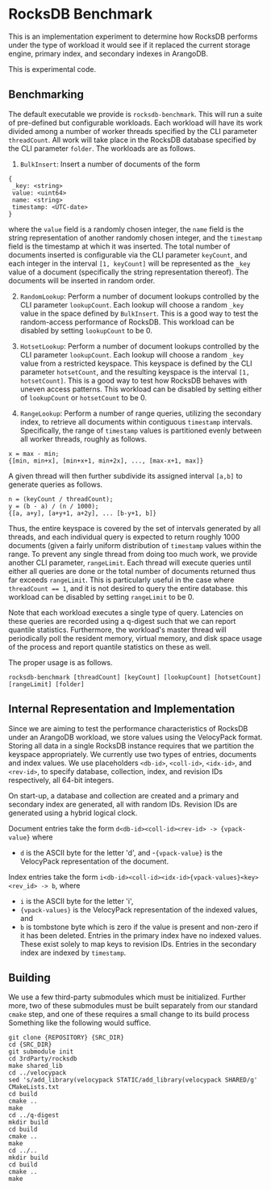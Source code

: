 # RocksDB Benchmark

This is an implementation experiment to determine how RocksDB performs under the type of workload it would see if it replaced the current storage engine, primary index, and secondary indexes in ArangoDB.

This is experimental code.

## Benchmarking

The default executable we provide is `rocksdb-benchmark`. This will run a suite of pre-defined but configurable workloads. Each workload will have its work divided among a number of worker threads specified by the CLI parameter `threadCount`. All work will take place in the RocksDB database specified by the CLI parameter `folder`. The workloads are as follows.

1. `BulkInsert`: Insert a number of documents of the form

  ```
  {
   _key: <string>
   value: <uint64>
   name: <string>
   timestamp: <UTC-date>
  }
  ```

  where the `value` field is a randomly chosen integer, the `name` field is the string representation of another randomly chosen integer, and the `timestamp` field is the timestamp at which it was inserted. The total number of documents inserted is configurable via the CLI parameter `keyCount`, and each integer in the interval `[1, keyCount]` will be represented as the `_key` value of a document (specifically the string representation thereof). The documents will be inserted in random order.

2. `RandomLookup`: Perform a number of document lookups controlled by the CLI parameter `lookupCount`. Each lookup will choose a random `_key` value in the space defined by `BulkInsert`. This is a good way to test the random-access performance of RocksDB. This workload can be disabled by setting `lookupCount` to be 0.

3. `HotsetLookup`: Perform a number of document lookups controlled by the CLI parameter `lookupCount`. Each lookup will choose a random `_key` value from a restricted keyspace. This keyspace is defined by the CLI parameter `hotsetCount`, and the resulting keyspace is the interval `[1, hotsetCount]`. This is a good way to test how RocksDB behaves with uneven access patterns. This workload can be disabled by setting either of `lookupCount` or `hotsetCount` to be 0.

4. `RangeLookup`: Perform a number of range queries, utilizing the secondary index, to retrieve all documents within contiguous `timestamp` intervals. Specifically, the range of `timestamp` values is partitioned evenly between all worker threads, roughly as follows.

  ```
  x = max - min;
  {[min, min+x], [min+x+1, min+2x], ..., [max-x+1, max]}
  ```

  A given thread will then further subdivide its assigned interval `[a,b]` to generate queries as follows.

  ```
  n = (keyCount / threadCount);
  y = (b - a) / (n / 1000);
  {[a, a+y], [a+y+1, a+2y], ... [b-y+1, b]}
  ```

  Thus, the entire keyspace is covered by the set of intervals generated by all threads, and each individual query is expected to return roughly 1000 documents (given a fairly uniform distribution of `timestamp` values within the range. To prevent any single thread from doing too much work, we provide another CLI parameter, `rangeLimit`. Each thread will execute queries until either all queries are done or the total number of documents returned thus far exceeds `rangeLimit`. This is particularly useful in the case where `threadCount == 1`, and it is not desired to query the entire database. this workload can be disabled by setting `rangeLimit` to be 0.

Note that each workload executes a single type of query. Latencies on these queries are recorded using a q-digest such that we can report quantile statistics. Furthermore, the workload's master thread will periodically poll the resident memory, virtual memory, and disk space usage of the process and report quantile statistics on these as well.

The proper usage is as follows.

```
rocksdb-benchmark [threadCount] [keyCount] [lookupCount] [hotsetCount] [rangeLimit] [folder]
```

## Internal Representation and Implementation

Since we are aiming to test the performance characteristics of RocksDB under an ArangoDB workload, we store values using the VelocyPack format. Storing all data in a single RocksDB instance requires that we partition the keyspace appropriately. We currently use two types of entries, documents and index values. We use placeholders `<db-id>`, `<coll-id>`, `<idx-id>`, and `<rev-id>`, to specify database, collection, index, and revision IDs respectively, all 64-bit integers.

On start-up, a database and collection are created and a primary and secondary index are generated, all with random IDs. Revision IDs are generated using a hybrid logical clock.

Document entries take the form `d<db-id><coll-id><rev-id> -> {vpack-value}` where

- `d` is the ASCII byte for the letter 'd', and -`{vpack-value}` is the VelocyPack representation of the document.

Index entries take the form `i<db-id><coll-id><idx-id>{vpack-values}<key><rev_id> -> b`, where

- `i` is the ASCII byte for the letter 'i',
- `{vpack-values}` is the VelocyPack representation of the indexed values, and
- `b` is tombstone byte which is zero if the value is present and non-zero if it has been deleted. Entries in the primary index have no indexed values. These exist solely to map keys to revision IDs. Entries in the secondary index are indexed by `timestamp`.

## Building

We use a few third-party submodules which must be initialized. Further more, two of these submodules must be built separately from our standard `cmake` step, and one of these requires a small change to its build process Something like the following would suffice.

```
git clone {REPOSITORY} {SRC_DIR}
cd {SRC_DIR}
git submodule init
cd 3rdParty/rocksdb
make shared_lib
cd ../velocypack
sed 's/add_library(velocypack STATIC/add_library(velocypack SHARED/g' CMakeLists.txt
cd build
cmake ..
make
cd ../q-digest
mkdir build
cd build
cmake ..
make
cd ../..
mkdir build
cd build
cmake ..
make
```
